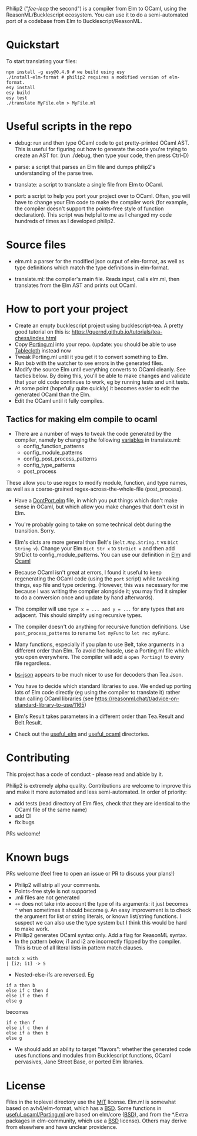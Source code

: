 Philip2 ("*fee-leap* the second") is a compiler from Elm to OCaml, using the ReasonML/Bucklescript ecosystem. You can use it to do a semi-automated port of a codebase from Elm to Bucklescript/ReasonML.

# Quickstart

To start translating your files:

```
npm install -g esy@0.4.9 # we build using esy
./install-elm-format # philip2 requires a modified version of elm-format.
esy install
esy build
esy test
./translate MyFile.elm > MyFile.ml
```

# Useful scripts in the repo

- debug: run and then type OCaml code to get pretty-printed OCaml AST. This is useful for figuring out how to generate the code you're trying to create an AST for. (run ./debug, then type your code, then press Ctrl-D)

- parse: a script that parses an Elm file and dumps philip2's understanding of the parse tree.

- translate: a script to translate a single file from Elm to OCaml.

- port: a script to help you port your project over to OCaml. Often, you will have to change your Elm code to make the compiler work (for example, the compiler doesn't support the points-free style of function declaration). This script was helpful to me as I changed my code hundreds of times as I developed philip2.

# Source files

- elm.ml: a parser for the modified json output of elm-format, as well as type definitions which match the type definitions in elm-format.

- translate.ml: the compiler's main file. Reads input, calls elm.ml, then translates from the Elm AST and prints out OCaml.

# How to port your project

- Create an empty bucklescript project using bucklescript-tea. A pretty good tutorial on this is: https://quernd.github.io/tutorials/tea-chess/index.html
- Copy [Porting.ml](https://github.com/darklang/philip2/blob/master/useful_ocaml/Porting.ml) into your repo. (update: you should be able to use [Tablecloth](https://github.com/darklang/tablecloth) instead now
- Tweak Porting.ml until it you get it to convert something to Elm.
- Run bsb with the watcher to see errors in the generated files.
- Modify the source Elm until everything converts to OCaml cleanly. See tactics below. By doing this, you'll be able to make changes and validate that your old code continues to work, eg by running tests and unit tests.
- At some point (hopefully quite quickly) it becomes easier to edit the generated OCaml than the Elm.
- Edit the OCaml until it fully compiles.

## Tactics for making elm compile to ocaml

- There are a number of ways to tweak the code generated by the compiler, namely by changing the following [variables](https://github.com/darklang/philip2/blob/master/src/translate.ml#L17) in translate.ml:
  - config_function_patterns
  - config_module_patterns
  - config_post_process_patterns
  - config_type_patterns
  - post_process

These allow you to use regex to modify module, function, and type names, as well as a coarse-grained regex-across-the-whole-file (post_process).

- Have a [DontPort.elm](https://github.com/darklang/philip2/blob/master/useful_elm/DontPort.elm) file, in which you put things which don't make sense in OCaml, but which allow you make changes that don't exist in Elm.

- You're probably going to take on some technical debt during the transition. Sorry.

- Elm's dicts are more general than Belt's (`Belt.Map.String.t` vs `Dict String v`). Change your Elm `Dict Str x` to `StrDict x` and then add StrDict to config_module_patterns. You can use our definition in [Elm](https://github.com/darklang/philip2/blob/master/useful_elm/StrDict.elm) and [Ocaml](https://github.com/darklang/philip2/blob/master/useful_ocaml/Porting.ml#L417)

- Because OCaml isn't great at errors, I found it useful to keep regenerating the OCaml code (using the `port` script) while tweaking things, esp file and type ordering. (However, this was necessary for me because I was writing the compiler alongside it; you may find it simpler to do a conversion once and update by hand afterwards).

- The compiler will use `type x = ... and y = ...` for any types that are adjacent. This should simplify using recursive types.

- The compiler doesn't do anything for recursive function definitions. Use `post_process_patterns` to rename `let myFunc` to `let rec myFunc`.

- Many functions, especially if you plan to use Belt, take arguments in a different order than Elm. To avoid the hassle, use a Porting.ml file which you open everywhere. The compiler will add a `open Porting!` to every file regardless.

- [bs-json](https://github.com/glennsl/bs-json) appears to be much nicer to use for decoders than Tea.Json.

- You have to decide which standard libraries to use. We ended up porting lots of Elm code directly (eg using the compiler to translate it) rather than calling OCaml libraries (see https://reasonml.chat/t/advice-on-standard-library-to-use/1165)

- Elm's Result takes parameters in a different order than Tea.Result and Belt.Result.

- Check out the [useful_elm](/useful_elm) and [useful_ocaml](/useful_ocaml) directories.



# Contributing

This project has a code of conduct - please read and abide by it.

Philip2 is extremely alpha quality. Contributions are welcome to improve this and make it more automated and less semi-automated. In order of priority:

- add tests (read directory of Elm files, check that they are identical to the OCaml file of the same name)
- add CI
- fix bugs

PRs welcome!


# Known bugs

PRs welcome (feel free to open an issue or PR to discuss your plans!)

- Philip2 will strip all your comments.
- Points-free style is not supported
- .mli files are not generated
- `++` does not take into account the type of its arguments: it just becomes `^` when sometimes it should become `@`. An easy improvement is to check the argument for list or string literals, or known list/string functions. I suspect we can also use the type system but I think this would be hard to make work.
- Phillip2 generates OCaml syntax only. Add a flag for ReasonML syntax.
- In the pattern below, i1 and i2 are incorrectly flipped by the compiler. This is true of all literal lists in pattern match clauses.

```
match x with
| [i2; i1] -> 5
```

- Nested-else-ifs are reversed. Eg

```
if a then b
else if c then d
else if e then f
else g
```

becomes

```
if e then f
else if c then d
else if a then b
else g
```

- We should add an ability to target "flavors": whether the generated code uses functions and modules from Bucklescript functions, OCaml pervasives, Jane Street Base, or ported Elm libraries.


# License

Files in the toplevel directory use the [MIT](https://github.com/darklang/philip2/blob/master/LICENSE) license. Elm.ml is somewhat based on avh4/elm-format, which has a [BSD](https://github.com/avh4/elm-format/blob/master/LICENSE). Some functions in [useful_ocaml/Porting.ml](https://github.com/darklang/philip2/blob/master/useful_ocaml/Porting.ml) are based on elm/core ([BSD](https://github.com/elm/core/blob/1.0.0/LICENSE)), and from the \*.Extra packages in elm-community, which use a [BSD](https://github.com/elm-community/string-extra/blob/master/LICENSE) license). Others may derive from elsewhere and have unclear providence.
